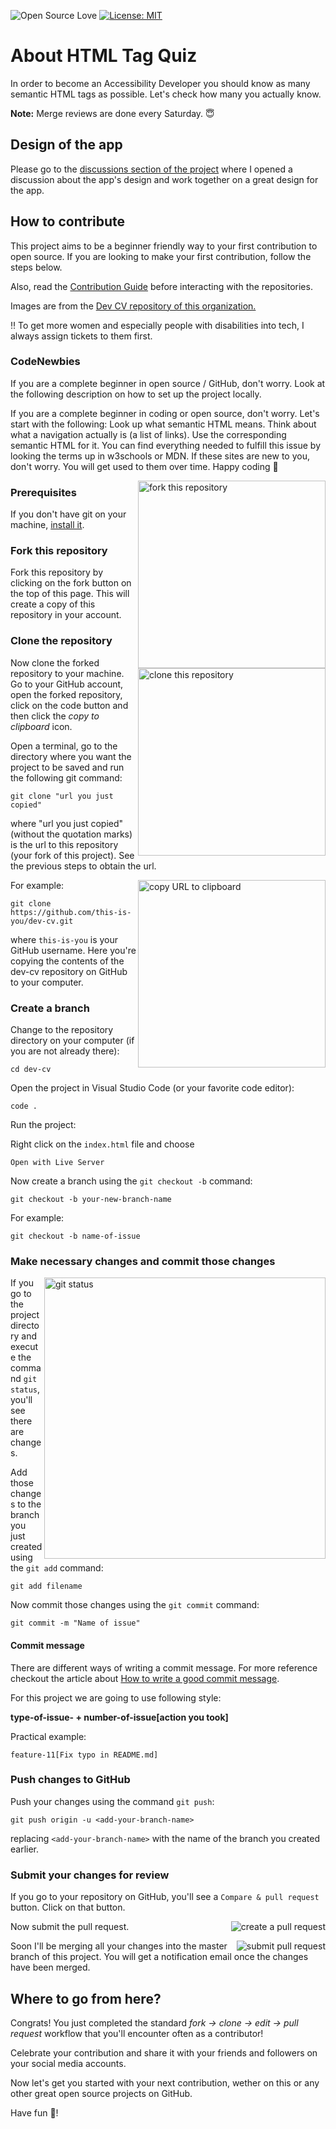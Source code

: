 ![Open Source Love](https://img.shields.io/badge/open%20soure-%F0%9F%92%9F-blueviolet?style=flat-square)
[![License: MIT](https://img.shields.io/badge/License-MIT-green.svg)](https://opensource.org/licenses/MIT)

#

# About HTML Tag Quiz

In order to become an Accessibility Developer you should know as many semantic HTML tags as possible. Let's check how many you actually know.

**Note:** Merge reviews are done every Saturday. 😇

## Design of the app

Please go to the <a href="https://github.com/YurisCodingClub/html-tag-quiz/discussions/">discussions section of the project</a> where I opened a discussion about the app's design and work together on a great design for the app.

## How to contribute

This project aims to be a beginner friendly way to your first contribution to open source. If you are looking to make your first contribution, follow the steps below.

Also, read the <a href="https://github.com/YurisCodingClub/accessibility-mentor/blob/main/CONTRIBUTING.md">Contribution Guide</a> before interacting with the repositories.

Images are from the <a href="https://github.com/YurisCodingClub/dev-cv/">Dev CV repository of this organization.</a>

‼️ To get more women and especially people with disabilities into tech, I always assign tickets to them first.

### CodeNewbies

If you are a complete beginner in open source / GitHub, don't worry. Look at the following description on how to set up the project locally.

If you are a complete beginner in coding or open source, don't worry. Let's start with the following: Look up what semantic HTML means. Think about what a navigation actually is (a list of links). Use the corresponding semantic HTML for it. You can find everything needed to fulfill this issue by looking the terms up in w3schools or MDN. If these sites are new to you, don't worry. You will get used to them over time. Happy coding 🙂

<img align="right" width="300" src="https://docs.google.com/uc?export=download&id=1SbliQ66gfCx0uiwcG_04FAPXNMPHVE7s" alt="fork this repository" />

### Prerequisites

If you don't have git on your machine, [install it](https://help.github.com/articles/set-up-git/).

### Fork this repository

Fork this repository by clicking on the fork button on the top of this page.
This will create a copy of this repository in your account.

### Clone the repository

<img align="right" width="300" src="https://docs.google.com/uc?export=download&id=10xHPRthNMKP8vi_mS8KjklhlLIhVlp6g" alt="clone this repository" />

Now clone the forked repository to your machine. Go to your GitHub account, open the forked repository, click on the code button and then click the _copy to clipboard_ icon.

Open a terminal, go to the directory where you want the project to be saved and run the following git command:

```
git clone "url you just copied"
```

where "url you just copied" (without the quotation marks) is the url to this repository (your fork of this project). See the previous steps to obtain the url.

<img align="right" width="300" src="https://docs.google.com/uc?export=download&id=1ifdWqKw4DYvhUjmH_LNNAt925S7WPNC4" alt="copy URL to clipboard" />

For example:

```
git clone https://github.com/this-is-you/dev-cv.git
```

where `this-is-you` is your GitHub username. Here you're copying the contents of the dev-cv repository on GitHub to your computer.

### Create a branch

Change to the repository directory on your computer (if you are not already there):

```
cd dev-cv
```

Open the project in Visual Studio Code (or your favorite code editor):

```
code .
```

Run the project:

Right click on the `index.html` file and choose

```
Open with Live Server
```

Now create a branch using the `git checkout -b` command:

```
git checkout -b your-new-branch-name
```

For example:

```
git checkout -b name-of-issue
```

### Make necessary changes and commit those changes

<img align="right" width="450" src="https://docs.google.com/uc?export=download&id=16K70wMG4sZk2MzqwkAowkX06EpI4dMKZ" alt="git status" />

If you go to the project directory and execute the command `git status`, you'll see there are changes.

Add those changes to the branch you just created using the `git add` command:

```
git add filename
```

Now commit those changes using the `git commit` command:

```
git commit -m "Name of issue"
```

#### Commit message

There are different ways of writing a commit message. For more reference checkout the
article about [How to write a good commit message](https://dev.to/chrissiemhrk/git-commit-message-5e21).

For this project we are going to use following style:

**type-of-issue- + number-of-issue[action you took]**

Practical example:

`feature-11[Fix typo in README.md]`

### Push changes to GitHub

Push your changes using the command `git push`:

```
git push origin -u <add-your-branch-name>
```

replacing `<add-your-branch-name>` with the name of the branch you created earlier.

### Submit your changes for review

If you go to your repository on GitHub, you'll see a `Compare & pull request` button. Click on that button.

<img style="float: right;" src="https://docs.google.com/uc?export=download&id=1FMXVHEhxBxeSFWsJsR53ddE8GmyAlMR4" alt="create a pull request" />

Now submit the pull request.

<img style="float: right;" src="https://docs.google.com/uc?export=download&id=1r6VFuraC-5l9PF4JKn9A4Rhmm-4VelI7" alt="submit pull request" />

Soon I'll be merging all your changes into the master branch of this project. You will get a notification email once the changes have been merged.

## Where to go from here?

Congrats! You just completed the standard _fork -> clone -> edit -> pull request_ workflow that you'll encounter often as a contributor!

Celebrate your contribution and share it with your friends and followers on your social media accounts.

Now let's get you started with your next contribution, wether on this or any other great open source projects on GitHub.

Have fun 👻!
